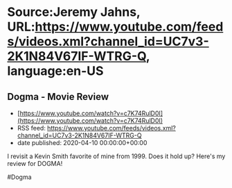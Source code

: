 # Source:Jeremy Jahns, URL:https://www.youtube.com/feeds/videos.xml?channel_id=UC7v3-2K1N84V67IF-WTRG-Q, language:en-US

## Dogma - Movie Review
 - [https://www.youtube.com/watch?v=c7K74RulD0I](https://www.youtube.com/watch?v=c7K74RulD0I)
 - RSS feed: https://www.youtube.com/feeds/videos.xml?channel_id=UC7v3-2K1N84V67IF-WTRG-Q
 - date published: 2020-04-10 00:00:00+00:00

I revisit a Kevin Smith favorite of mine from 1999. Does it hold up? Here's my review for DOGMA!

#Dogma

